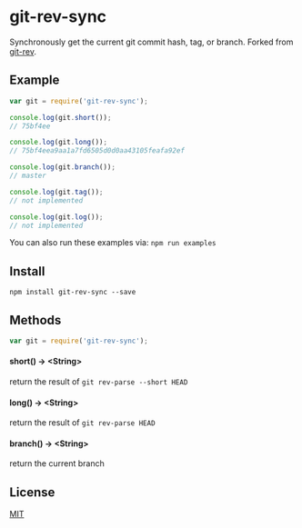 git-rev-sync
============

Synchronously get the current git commit hash, tag, or branch. Forked from [git-rev](https://github.com/tblobaum/git-rev).


## Example

```js
var git = require('git-rev-sync');

console.log(git.short());
// 75bf4ee

console.log(git.long());
// 75bf4eea9aa1a7fd6505d0d0aa43105feafa92ef

console.log(git.branch());
// master

console.log(git.tag());
// not implemented

console.log(git.log());
// not implemented
```

You can also run these examples via: `npm run examples`


## Install

`npm install git-rev-sync --save`


## Methods

``` js
var git = require('git-rev-sync');
```

#### short() &rarr; &lt;String&gt;

return the result of `git rev-parse --short HEAD`

#### long() &rarr; &lt;String&gt;

return the result of `git rev-parse HEAD`

#### branch() &rarr; &lt;String&gt;

return the current branch


## License

[MIT](https://github.com/kurttheviking/git-rev-sync/blob/master/LICENSE)
